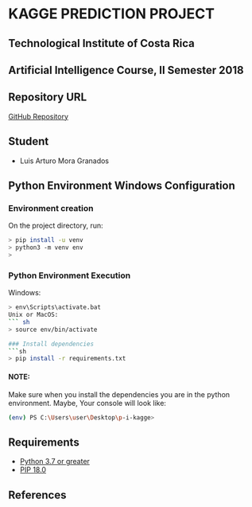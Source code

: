 ﻿# KAGGE PREDICTION PROJECT

## Technological Institute of Costa Rica
## Artificial Intelligence Course, II Semester 2018

## Repository URL 
[GitHub Repository](https://github.com/luartmg/pc-i-kagge)

## Student
- Luis Arturo Mora Granados

## Python Environment Windows Configuration 
 
### Environment creation
On the project directory, run: 
```sh
> pip install -u venv
> python3 -m venv env
> 
```

### Python Environment Execution
Windows:
``` sh
> env\Scripts\activate.bat
Unix or MacOS:
``` sh
> source env/bin/activate

### Install dependencies 
```sh
> pip install -r requirements.txt
```

#### NOTE:
Make sure when you install the dependencies you are in the python environment. Maybe, Your console will look like:

```sh
(env) PS C:\Users\user\Desktop\p-i-kagge>
```

## Requirements 
- [Python 3.7 or greater](https://www.python.org/downloads/)
- [PIP 18.0 ](https://pip.pypa.io/en/stable/installing/)
      
## References

